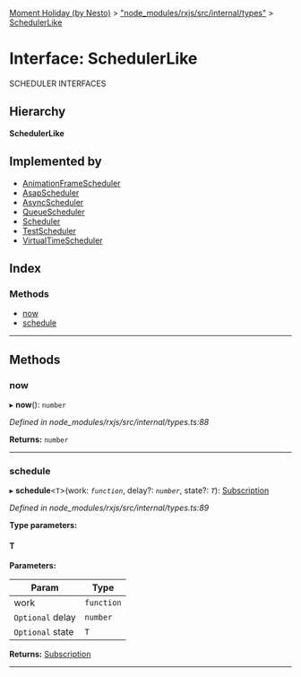 [Moment Holiday (by Nesto)](../README.md) > ["node_modules/rxjs/src/internal/types"](../modules/_node_modules_rxjs_src_internal_types_.md) > [SchedulerLike](../interfaces/_node_modules_rxjs_src_internal_types_.schedulerlike.md)

# Interface: SchedulerLike

SCHEDULER INTERFACES

## Hierarchy

**SchedulerLike**

## Implemented by

* [AnimationFrameScheduler](../classes/_node_modules_rxjs_src_internal_scheduler_animationframescheduler_.animationframescheduler.md)
* [AsapScheduler](../classes/_node_modules_rxjs_src_internal_scheduler_asapscheduler_.asapscheduler.md)
* [AsyncScheduler](../classes/_node_modules_rxjs_src_internal_scheduler_asyncscheduler_.asyncscheduler.md)
* [QueueScheduler](../classes/_node_modules_rxjs_src_internal_scheduler_queuescheduler_.queuescheduler.md)
* [Scheduler](../classes/_node_modules_rxjs_src_internal_scheduler_.scheduler.md)
* [TestScheduler](../classes/_node_modules_rxjs_src_internal_testing_testscheduler_.testscheduler.md)
* [VirtualTimeScheduler](../classes/_node_modules_rxjs_src_internal_scheduler_virtualtimescheduler_.virtualtimescheduler.md)

## Index

### Methods

* [now](_node_modules_rxjs_src_internal_types_.schedulerlike.md#now)
* [schedule](_node_modules_rxjs_src_internal_types_.schedulerlike.md#schedule)

---

## Methods

<a id="now"></a>

###  now

▸ **now**(): `number`

*Defined in node_modules/rxjs/src/internal/types.ts:88*

**Returns:** `number`

___
<a id="schedule"></a>

###  schedule

▸ **schedule**<`T`>(work: *`function`*, delay?: *`number`*, state?: *`T`*): [Subscription](../classes/_node_modules_rxjs_src_internal_subscription_.subscription.md)

*Defined in node_modules/rxjs/src/internal/types.ts:89*

**Type parameters:**

#### T 
**Parameters:**

| Param | Type |
| ------ | ------ |
| work | `function` |
| `Optional` delay | `number` |
| `Optional` state | `T` |

**Returns:** [Subscription](../classes/_node_modules_rxjs_src_internal_subscription_.subscription.md)

___

